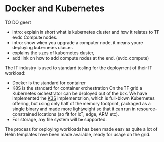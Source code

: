 # Docker and Kubernetes
TO DO geert
- intro: explain in short what is kubernetes cluster and how it relates to TF evdc Compute nodes. 
- intro: show when you upgrade a computer node, it means youre deploying kubernetes cluster. 
- explains the sizes of kubernetes cluster,  
- add link on how to add compute nodes at the end. (evdc_compute)



The IT industry is used to standard tooling for the deployment of their IT workload: 
- Docker is the standard for container
- K8S is the standard for container orchestration
On the TF grid a Kubernetes orchestrator can be deployed out of the box. We have implemented the [K3S](https://k3s.io) implementation, which is full-blown Kubernetes offering, but using only half of the memory footprint, packaged as a single binary and made more lightweight so that it can run in resource-constrained locations (so fit for IoT, edge, ARM etc). 
- For storage, any file system will be supported.

The process for deploying workloads has been made easy as quite a lot of Helm templates have been made available, ready for usage on the grid. 
